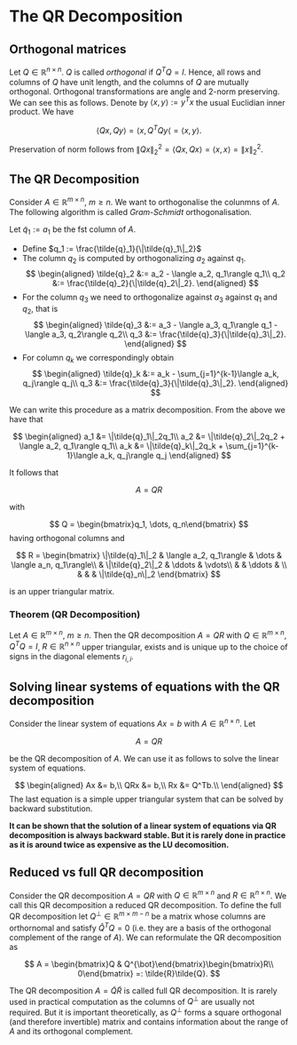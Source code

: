 # The QR Decomposition

## Orthogonal matrices

Let $Q\in\mathbb{R}^{n\times n}$. $Q$ is called *orthogonal* if $Q^TQ=I$. Hence, all rows and columns of $Q$ have unit length,
and the columns of $Q$ are mutually orthogonal. Orthogonal transformations are angle and 2-norm preserving. We can see this as follows. Denote by $\langle x, y\rangle := y^Tx$ the
usual Euclidian inner product. We have

$$
\langle Qx, Qy\rangle = \langle x, Q^TQy\langle = \langle x, y\rangle.
$$

Preservation of norm follows from $\|Qx\|_2^2 = \langle Qx, Qx\rangle = \langle x, x\rangle = \|x\|_2^2$.

## The QR Decomposition

Consider $A\in\mathbb{R}^{m\times n}$, $m\geq n$. We want to orthogonalise the colunmns of $A$. The following algorithm is called *Gram-Schmidt* orthogonalisation.

Let $\tilde{q}_1 :=a_1$ be the fst column of $A$.

- Define $q_1 := \frac{\tilde{q}_1}{\|\tilde{q}_1\|_2}$
- The column $q_2$ is computed by orthogonalizing $a_2$ against $q_1$.
    $$
    \begin{aligned}
    \tilde{q}_2 &:= a_2 - \langle a_2, q_1\rangle q_1\\
    q_2 &:= \frac{\tilde{q}_2}{\|\tilde{q}_2\|_2}.
    \end{aligned}
    $$
- For the column $q_3$ we need to orthogonalize against $a_3$ against $q_1$ and $q_2$, that is
    $$
    \begin{aligned}
    \tilde{q}_3 &:= a_3 - \langle a_3, q_1\rangle q_1 - \langle a_3, q_2\rangle q_2\\
    q_3 &:= \frac{\tilde{q}_3}{\|\tilde{q}_3\|_2}.
    \end{aligned}
    $$
- For column $q_k$ we correspondingly obtain
    $$
    \begin{aligned}
    \tilde{q}_k &:= a_k - \sum_{j=1}^{k-1}\langle a_k, q_j\rangle q_j\\
    q_3 &:= \frac{\tilde{q}_3}{\|\tilde{q}_3\|_2}.
    \end{aligned}
    $$

We can write this procedure as a matrix decomposition. From the above we have that

$$
\begin{aligned}
a_1 &= \|\tilde{q}_1\|_2q_1\\
a_2 &= \|\tilde{q}_2\|_2q_2 + \langle a_2, q_1\rangle q_1\\
a_k &= \|\tilde{q}_k\|_2q_k + \sum_{j=1}^{k-1}\langle a_k, q_j\rangle q_j
\end{aligned}
$$

It follows that 

$$
A = QR
$$

with 

$$
Q = \begin{bmatrix}q_1, \dots, q_n\end{bmatrix}
$$
having orthogonal columns and

$$
R = \begin{bmatrix}
\|\tilde{q}_1\|_2 & \langle a_2, q_1\rangle & \dots & \langle a_n, q_1\rangle\\
                  &  \|\tilde{q}_2\|_2 & \ddots & \vdots\\
                  &                    & \ddots & \\
                  &                    &        & \|\tilde{q}_n\|_2
\end{bmatrix}
$$

is an upper triangular matrix.

### Theorem (QR Decomposition)

Let $A\in\mathbb{R}^{m\times n}$, $m\geq n$. Then the QR decomposition $A=QR$ with
$Q\in\mathbb{R}^{m\times n}$, $Q^TQ = I$, $R\in\mathbb{R}^{n\times n}$ upper triangular, exists and is unique up to the choice of signs in the diagonal elements $r_{i,i}$.


## Solving linear systems of equations with the QR decomposition

Consider the linear system of equations $Ax = b$ with $A\in\mathbb{R}^{n\times n}$.
Let

$$
A = QR
$$

be the QR decomposition of $A$. We can use it as follows to solve the linear system of equations.

$$
\begin{aligned}
Ax &= b,\\
QRx &= b,\\
Rx &= Q^Tb.\\
\end{aligned}
$$
The last equation is a simple upper triangular system that can be solved by backward substitution.

**It can be shown that the solution of a linear system of equations via QR decomposition is always backward stable. But it is rarely done in practice as it is around twice as expensive as the LU decomosition.**

## Reduced vs full QR decomposition

Consider the QR decomposition $A = QR$ with $Q\in\mathbb{R}^{m\times n}$ and $R\in\mathbb{R}^{n\times n}$. We call this QR decomposition a reduced QR decomposition. To define the full QR decomposition let $Q^{\bot}\in\mathbb{R}^{m\times m-n}$ be a matrix whose columns are orthornomal and satisfy $\hat{Q}^TQ = 0$ (i.e. they are a basis of the orthogonal complement of the range of $A$). We can reformulate the QR decomposition as

$$
A = \begin{bmatrix}Q & Q^{\bot}\end{bmatrix}\begin{bmatrix}R\\ 0\end{bmatrix} =: \tilde{R}\tilde{Q}.
$$

The QR decomposition $A = \tilde{Q}\tilde{R}$ is called full QR decomposition. It is rarely used in practical computation as the columns of $Q^{\bot}$ are usually not required. But it is important theoretically, as $Q^{\bot}$ forms a square orthogonal (and therefore invertible) matrix and contains information about the range of $A$ and its orthogonal complement.


